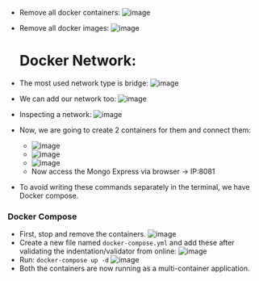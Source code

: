 - Remove all docker containers:
  ![image](https://github.com/iemad/Learning-DevOps-2023/assets/17620076/f97101ae-099e-40a0-b8ef-465c30464bb3)
- Remove all docker images:
  ![image](https://github.com/iemad/Learning-DevOps-2023/assets/17620076/527e4125-820d-4764-8360-f1f645d36931)

  # Docker Network:

- The most used network type is bridge:
  ![image](https://github.com/iemad/Learning-DevOps-2023/assets/17620076/b87c5096-55bc-4d64-bd7a-83951e9ee04d)
- We can add our network too:
  ![image](https://github.com/iemad/Learning-DevOps-2023/assets/17620076/9617e304-d0a9-432e-8a52-b0001345ae73)
- Inspecting a network:
  ![image](https://github.com/iemad/Learning-DevOps-2023/assets/17620076/67cd0d93-63b2-48ba-af2c-c2f9e2ccef3f)
- Now, we are going to create 2 containers for them and connect them:
  - ![image](https://github.com/iemad/Learning-DevOps-2023/assets/17620076/ada3b63d-1500-4848-8e17-5fabdfe6e69b)
  - ![image](https://github.com/iemad/Learning-DevOps-2023/assets/17620076/01d73b69-54ef-4ab5-81b9-b1741b46c3d4)
  - ![image](https://github.com/iemad/Learning-DevOps-2023/assets/17620076/fd3524e9-d166-45a7-8371-7fb4541d9889)
  - Now access the Mongo Express via browser -> IP:8081
- To avoid writing these commands separately in the terminal, we have Docker compose.

### Docker Compose
- First, stop and remove the containers.
  ![image](https://github.com/iemad/Learning-DevOps-2023/assets/17620076/8fae9c69-df12-4d04-93e6-e50a9f6a85b0)
- Create a new file named `docker-compose.yml` and add these after validating the indentation/validator from online:
  ![image](https://github.com/iemad/Learning-DevOps-2023/assets/17620076/051d12a7-f414-4328-9eb5-000ef723c91b)
- Run: `docker-compose up -d`
  ![image](https://github.com/iemad/Learning-DevOps-2023/assets/17620076/94384bb5-ba42-4198-9a74-1844eda9d3ca)
- Both the containers are now running as a multi-container application.

  
